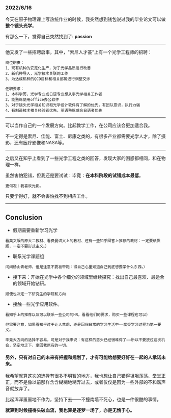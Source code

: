 ### 2022/6/16

今天在原子物理课上写热统作业的时候，我突然想到钱包说过我的毕业论文可以做**整个镜头光学**。

有那么一下，觉得自己突然找到了: **passion** 


----

他又发了一些招聘启事，其中，"索尼人才荟"上有一个光学工程师的招聘：

```
岗位职责：
1、现有机种的安定化生产，对于光学品质进行改善
2、新机种导入，光学技术关联的工作
3、为达成机种的QCD目标和相关部属进行调整交涉

任职要求：
1、本科学历，光学专业或日语专业想从事光学相关工作者
2、能熟练使用office办公软件
3、对于镜头光学相关知识和光学设计软件有了解的优先，有团队意识，执行力强
4、有制造技术相关经验者优先，英语熟练或会日语者优先
```


----

可以当作自己的一个发展方向。比起教学工作，在公司应该会更加适合我。

不一定得是索尼、佳能、富士、尼康之类的，有很多产业都需要光学人才，除了摄影，还有医疗影像和NASA等。

----

之后又在知乎上看到了一些光学工程之类的回答，发现大家的困惑都相同，和在物理一样。

虽然害怕犯错，但我还是要试试：毕竟：**在本科阶段的试错成本最低**。

```
更何况：我喜欢光影。
```

只要学得好，就不会害怕找不到相应工作。

---

## Conclusion

- 假期需要重新学习光学
```
看英文版的原大二教材、看费曼讲义上的教材、还有一些知乎回答上推荐的教材：一定要纸质版，一定不要形式主义。）
```

- 联系光学课题组
```
问问杨山青老师，但是注意不要被带跑：得自己心里知道自己到底想要学什么东西。）
```

- 接下来：开始在光学中各个细分的领域里继续探究：找出自己最喜欢、最适合的领域开始钻研。
```
顺便也决定一下研究生的学院和方向
```

- 接触一些光学应用软件。

```
看知乎上的推荐以及可以联系一些公司的HR，看看他们的要求，购买一些课程也可以）

但需要注意，如果看知乎过于让人焦虑，还是回归日常的学习生活中——享受学习过程为第一要义。

毕竟大方向的选择不容易，可是对于我来说：有这样的念头已经很难得了——所以不要放过这次机会，坚定地走下，拿回我原有的一切。
```


#### 另外，只有对自己的未来有把握和规划了，才有可能给想要好好在一起的人承诺未来。 

我希望就算这次的选择有很多不明智的地方，我也想让自己错得坦坦荡荡、堂堂正正，而不是像以前那样含含糊糊地糊弄过去，或者仅仅是因为一些外部的不和谐声音就放弃了。

比起浑浑噩噩地不作为，坚持下去——不撞南墙不死心，也是一件很酷的事情。

**就算到时候撞得头破血流，我也算是逐梦一场了，亦是无愧于心。**
